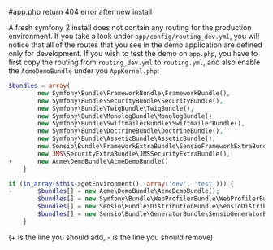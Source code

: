 #app.php return 404 error after new install

A fresh symfony 2 install does not contain any routing for the production environment. If you take a look under `app/config/routing_dev.yml`, you will notice that all of the routes that you see in the demo application are defined only for development. If you wish to test the demo on `app.php`, you have to first copy the routing from `routing_dev.yml` to `routing.yml`, and also enable the `AcmeDemoBundle` under you `AppKernel.php`:
```php
$bundles = array(
        new Symfony\Bundle\FrameworkBundle\FrameworkBundle(),
        new Symfony\Bundle\SecurityBundle\SecurityBundle(),
        new Symfony\Bundle\TwigBundle\TwigBundle(),
        new Symfony\Bundle\MonologBundle\MonologBundle(),
        new Symfony\Bundle\SwiftmailerBundle\SwiftmailerBundle(),
        new Symfony\Bundle\DoctrineBundle\DoctrineBundle(),
        new Symfony\Bundle\AsseticBundle\AsseticBundle(),
        new Sensio\Bundle\FrameworkExtraBundle\SensioFrameworkExtraBundle(),
        new JMS\SecurityExtraBundle\JMSSecurityExtraBundle(),
+       new Acme\DemoBundle\AcmeDemoBundle()
    }

if (in_array($this->getEnvironment(), array('dev', 'test'))) {
-       $bundles[] = new Acme\DemoBundle\AcmeDemoBundle();
        $bundles[] = new Symfony\Bundle\WebProfilerBundle\WebProfilerBundle();
        $bundles[] = new Sensio\Bundle\DistributionBundle\SensioDistributionBundle();
        $bundles[] = new Sensio\Bundle\GeneratorBundle\SensioGeneratorBundle();
    }
```

(+ is the line you should add, - is the line you should remove)
